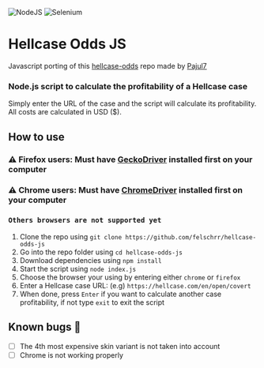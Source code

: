 
![NodeJS](https://img.shields.io/badge/node.js-6DA55F?style=for-the-badge&logo=node.js&logoColor=white) ![Selenium](https://img.shields.io/badge/-selenium-%43B02A?style=for-the-badge&logo=selenium&logoColor=white)

# Hellcase Odds JS

Javascript porting of this [hellcase-odds](https://github.com/Pajul7/hellcase-odds) repo made by [Pajul7](https://github.com/Pajul7)

### Node.js script to calculate the profitability of a Hellcase case

Simply enter the URL of the case and the script will calculate its profitability.
All costs are calculated in USD ($).

## How to use

### ⚠️ Firefox users: Must have [GeckoDriver](https://github.com/mozilla/geckodriver/releases) installed first on your computer

### ⚠️ Chrome users: Must have [ChromeDriver](https://github.com/mozilla/geckodriver/releases) installed first on your computer

### `Others browsers are not supported yet`

1. Clone the repo using `git clone https://github.com/felschrr/hellcase-odds-js`
2. Go into the repo folder using `cd hellcase-odds-js`
3. Download dependencies using `npm install`
4. Start the script using `node index.js`
5. Choose the browser your using by entering either `chrome` or `firefox`
6. Enter a Hellcase case URL: (e.g) `https://hellcase.com/en/open/covert`
7. When done, press `Enter` if you want to calculate another case profitability, if not type `exit` to exit the script

## Known bugs 🐛

* [ ] The 4th most expensive skin variant is not taken into account
* [ ] Chrome is not working properly
